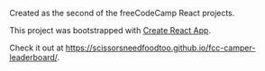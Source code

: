 Created as the second of the freeCodeCamp React projects.

This project was bootstrapped with [Create React App](https://github.com/facebookincubator/create-react-app).

Check it out at https://scissorsneedfoodtoo.github.io/fcc-camper-leaderboard/.
